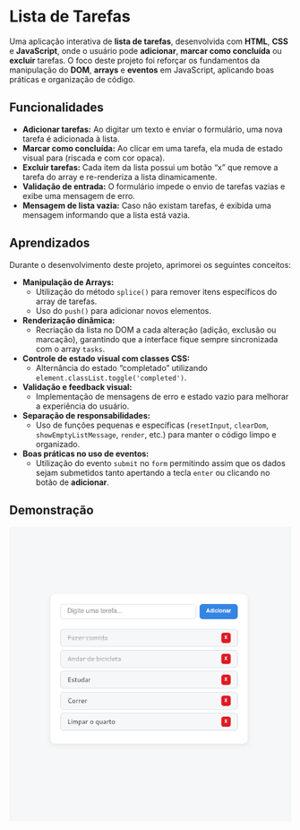 # Lista de Tarefas

Uma aplicação interativa de **lista de tarefas**, desenvolvida com **HTML**, **CSS** e **JavaScript**, onde o usuário pode **adicionar**, **marcar como concluída** ou **excluir** tarefas. O foco deste projeto foi reforçar os fundamentos da manipulação do **DOM**, **arrays** e **eventos** em JavaScript, aplicando boas práticas e organização de código.

## Funcionalidades

- **Adicionar tarefas:** Ao digitar um texto e enviar o formulário, uma nova tarefa é adicionada à lista.
- **Marcar como concluída:** Ao clicar em uma tarefa, ela muda de estado visual para (riscada e com cor opaca).
- **Excluir tarefas:** Cada item da lista possui um botão “x” que remove a tarefa do array e re-renderiza a lista dinamicamente.
- **Validação de entrada:** O formulário impede o envio de tarefas vazias e exibe uma mensagem de erro.
- **Mensagem de lista vazia:** Caso não existam tarefas, é exibida uma mensagem informando que a lista está vazia.

## Aprendizados

Durante o desenvolvimento deste projeto, aprimorei os seguintes conceitos:

- **Manipulação de Arrays:**
  - Utilização do método `splice()` para remover itens específicos do array de tarefas.
  - Uso do `push()` para adicionar novos elementos.
- **Renderização dinâmica:**
  - Recriação da lista no DOM a cada alteração (adição, exclusão ou marcação), garantindo que a interface fique sempre sincronizada com o array `tasks`.
- **Controle de estado visual com classes CSS:**
  - Alternância do estado “completado” utilizando `element.classList.toggle('completed')`.
- **Validação e feedback visual:**
  - Implementação de mensagens de erro e estado vazio para melhorar a experiência do usuário.
- **Separação de responsabilidades:**
  - Uso de funções pequenas e específicas (`resetInput`, `clearDom`, `showEmptyListMessage`, `render`, etc.) para manter o código limpo e organizado.
- **Boas práticas no uso de eventos:**
  - Utilização do evento `submit` no `form` permitindo assim que os dados sejam submetidos tanto apertando a tecla `enter` ou clicando no botão de **adicionar**.

## Demonstração

<p align="center">
  <img src="./assets/demo.png" alt="Demonstração do Projeto" />
</p>
